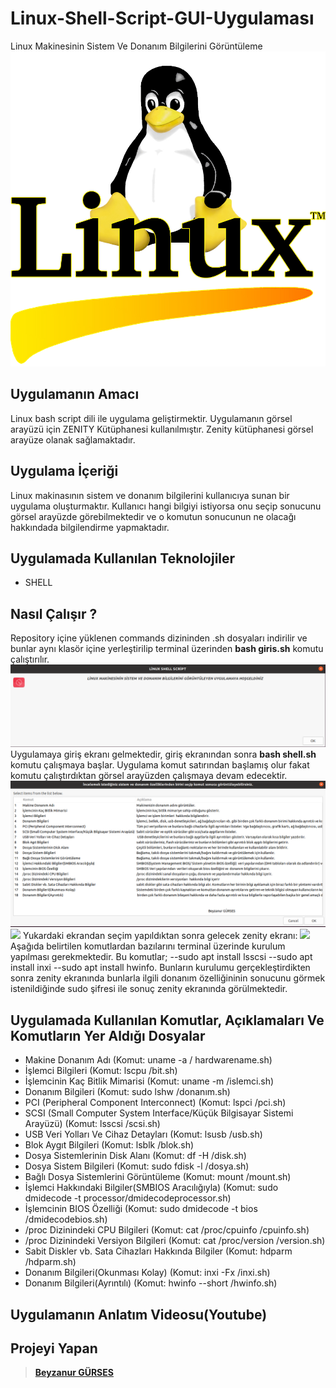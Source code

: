 # Linux-Shell-Script-GUI-Uygulaması
Linux Makinesinin Sistem Ve Donanım Bilgilerini Görüntüleme
![](/Images/resim.png) 

## Uygulamanın Amacı
Linux bash script dili ile uygulama geliştirmektir. Uygulamanın görsel arayüzü için  ZENITY Kütüphanesi kullanılmıştır. Zenity kütüphanesi görsel arayüze olanak sağlamaktadır.

## Uygulama  İçeriği
Linux makinasının sistem ve donanım bilgilerini kullanıcıya sunan bir uygulama oluşturmaktır. Kullanıcı hangi bilgiyi istiyorsa onu seçip sonucunu görsel arayüzde görebilmektedir ve o komutun sonucunun ne olacağı hakkındada bilgilendirme yapmaktadır. 

## Uygulamada Kullanılan Teknolojiler
 - SHELL

## Nasıl Çalışır ?
Repository içine yüklenen commands dizininden .sh dosyaları indirilir ve bunlar aynı klasör içine yerleştirilip terminal üzerinden **bash giris.sh** komutu çalıştırılır.
![](/Images/giris.png)
Uygulamaya giriş ekranı gelmektedir, giriş ekranından sonra **bash shell.sh** komutu çalışmaya başlar. Uygulama komut satırından başlamış olur fakat  komutu çalıştırdıktan görsel arayüzden çalışmaya devam edecektir.
![](/Images/shell.png) 
![](/Images/donanım1.png) 
Yukardaki ekrandan seçim yapıldıktan sonra gelecek zenity ekranı:
![](/Images/donanım.png) 
Aşağıda belirtilen komutlardan bazılarını terminal üzerinde kurulum yapılması gerekmektedir. Bu komutlar;
     --sudo apt install lsscsi
     --sudo apt install inxi
     --sudo apt install hwinfo.
Bunların kurulumu gerçekleştirdikten sonra zenity ekranında bunlarla ilgili donanım özelliğininin sonucunu görmek istenildiğinde sudo şifresi ile sonuç zenity ekranında görülmektedir.


## Uygulamada Kullanılan Komutlar, Açıklamaları Ve Komutların Yer Aldığı Dosyalar
- Makine Donanım Adı (Komut: uname -a / hardwarename.sh)
- İşlemci Bilgileri (Komut: lscpu /bit.sh)
- İşlemcinin Kaç Bitlik Mimarisi (Komut: uname -m /islemci.sh)
- Donanım Bilgileri (Komut: sudo lshw /donanım.sh)
- PCI (Peripheral Component Interconnect) (Komut: lspci /pci.sh)
- SCSI (Small Computer System Interface/Küçük Bilgisayar Sistemi Arayüzü)  (Komut: lsscsi /scsi.sh)
- USB Veri Yolları Ve Cihaz Detayları  (Komut: lsusb /usb.sh)
- Blok Aygıt Bilgileri (Komut: lsblk /blok.sh)
- Dosya Sistemlerinin Disk Alanı (Komut: df -H /disk.sh)
- Dosya Sistem Bilgileri (Komut: sudo  fdisk -l /dosya.sh)
- Bağlı Dosya Sistemlerini Görüntüleme (Komut: mount /mount.sh)
- İşlemci Hakkındaki Bilgiler(SMBIOS Aracılığıyla)  (Komut: sudo dmidecode -t processor/dmidecodeprocessor.sh)
- İşlemcinin BIOS Özelliği   (Komut: sudo dmidecode -t bios /dmidecodebios.sh) 
- /proc Dizinindeki CPU Bilgileri  (Komut: cat  /proc/cpuinfo   /cpuinfo.sh)
- /proc Dizinindeki Versiyon Bilgileri  (Komut: cat  /proc/version   /version.sh)
- Sabit Diskler vb. Sata Cihazları Hakkında Bilgiler (Komut: hdparm   /hdparm.sh)
- Donanım Bilgileri(Okunması Kolay)  (Komut: inxi -Fx /inxi.sh) 
- Donanım Bilgileri(Ayrıntılı)  (Komut: hwinfo  --short /hwinfo.sh)


## Uygulamanın Anlatım Videosu(Youtube)

## Projeyi Yapan
>**[Beyzanur GÜRSES](https://github.com/BEYZANURGURSES1036)**



 
     
